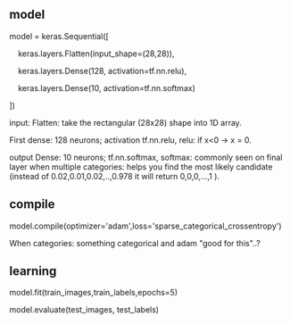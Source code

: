 ## model

model = keras.Sequential([

    keras.layers.Flatten(input_shape=(28,28)),

    keras.layers.Dense(128, activation=tf.nn.relu),

    keras.layers.Dense(10, activation=tf.nn.softmax)

])

input: Flatten: take the rectangular (28x28) shape into 1D array.

First dense: 128 neurons; activation tf.nn.relu, relu: if x<0 -> x = 0.

output Dense: 10 neurons; tf.nn.softmax, softmax: commonly seen on final layer when multiple categories: helps you find the most likely candidate
(instead of 0.02,0.01,0.02,..,0.978 it will return 0,0,0,...,1 ).

## compile
model.compile(optimizer='adam',loss='sparse_categorical_crossentropy')

When categories: something categorical and adam "good for this"..?

## learning

model.fit(train_images,train_labels,epochs=5)    

model.evaluate(test_images, test_labels)
